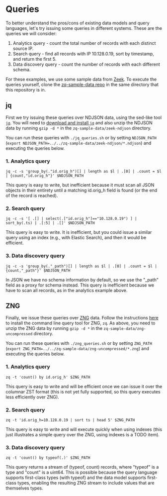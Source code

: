 # Queries
To better understand the pros/cons of existing data models and query languages, let's try issuing some queries in different systems. These are the queries we will consider:

1. Analytics query - count the total number of records with each distinct source IP.
2. Search query - find all records with IP 10.128.0.19, sort by timestamp, and return the first 5.
3. Data discovery query - count the number of records with each different schema.

For these examples, we use some sample data from [Zeek](https://zeek.org/). To execute the queries yourself, clone the [zq-sample-data repo](https://github.com/brimsec/zq-sample-data) in the same directory that this repository is in.


## jq

First we try issuing these queries over NDJSON data, using the sed-like tool [`jq`](https://stedolan.github.io/jq/). You will need to [download and install `jq`](https://stedolan.github.io/jq/download/) and also unzip the NDJSON data by running `gzip -d *` in the `zq-sample-data/zeek-ndjson` directory.

You can run these queries with `./jq_queries.sh` or by setting `NDJSON_PATH` (`export NDJSON_PATH=../../zq-sample-data/zeek-ndjson/*.ndjson`) and executing the queries below.

### 1. Analytics query

`jq -c -s 'group_by(."id.orig_h")[] | length as $l | .[0] | .count = $l | {count,"id.orig_h"}' $NDJSON_PATH`

This query is easy to write, but inefficient because it must scan all JSON objects in their entirety until a matching id.orig_h field is found (or the end of the record is reached).


### 2. Search query

`jq -c -s '[ .[] | select(.["id.orig_h"]=="10.128.0.19") ] | sort_by(.ts) | .[:5] | .[]' $NDJSON_PATH`

This query is easy to write. It is inefficient, but you could issue a similar query using an index (e.g., with Elastic Search), and then it would be efficient.


### 3. Data discovery query

`jq -c -s 'group_by(."_path")[] | length as $l | .[0] | .count = $l | {count,"_path"}' $NDJSON_PATH`

In JSON we have no schema information by default, so we use the "_path" field as a proxy for schema instead. This query is inefficient because we have to scan all records, as in the analytics example above.


## ZNG
Finally, we issue these queries over [ZNG](https://github.com/brimsec/zq/blob/master/zng/docs/spec.md) data. Follow the instructions [here](https://github.com/brimsec/zq) to install the command line query tool for ZNG, `zq`. As above, you need to unzip the ZNG data by running `gzip -d *` in the `zq-sample-data/zng-uncompressed` directory.

You can run these queries with `./zng_queries.sh` or by setting `ZNG_PATH` (`export ZNG_PATH=../../zq-sample-data/zng-uncompressed/*.zng`) and executing the queries below.

### 1. Analytics query

`zq -t 'count() by id.orig_h' $ZNG_PATH`

This query is easy to write and will be efficient once we can issue it over the columnar ZST format (this is not yet fully supported, so this query executes less efficiently over ZNG).


### 2. Search query

`zq -t 'id.orig_h=10.128.0.19 | sort ts | head 5' $ZNG_PATH`

This query is easy to write and will execute quickly when using indexes (this just illustrates a simple query over the ZNG, using indexes is a TODO item).


### 3. Data discovery query

`zq -t 'count() by typeof(.)' $ZNG_PATH`

This query returns a stream of (typeof, count) records, where "typeof" is a type and "count" is a uint64. This is possible because the query language supports first-class types (with typeof) and the data model supports first-class types, enabling the resulting ZNG stream to include values that are themselves types.
